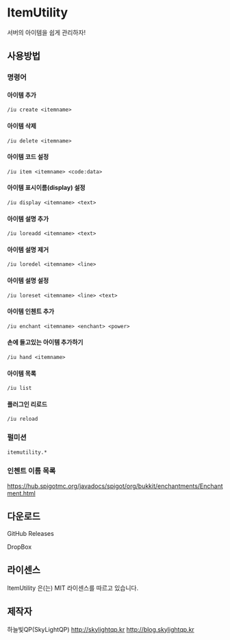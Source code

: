 # ItemUtility

서버의 아이템을 쉽게 관리하자!

## 사용방법
### 명령어
#### 아이템 추가

```
/iu create <itemname>
```

#### 아이템 삭제

```
/iu delete <itemname>
```

#### 아이템 코드 설정

```
/iu item <itemname> <code:data>
```

#### 아이템 표시이름(display) 설정

```
/iu display <itemname> <text>
```

#### 아이템 설명 추가

```
/iu loreadd <itemname> <text>
```

#### 아이템 설명 제거

```
/iu loredel <itemname> <line>
```

#### 아이템 설명 설정

```
/iu loreset <itemname> <line> <text>
```

#### 아이템 인첸트 추가

```
/iu enchant <itemname> <enchant> <power>
```

#### 손에 들고있는 아이템 추가하기

```
/iu hand <itemname>
```

#### 아이템 목록

```
/iu list
```

#### 플러그인 리로드

```
/iu reload
```

### 펄미션

```
itemutility.*
```

### 인첸트 이름 목록

https://hub.spigotmc.org/javadocs/spigot/org/bukkit/enchantments/Enchantment.html

## 다운로드

GitHub Releases

DropBox

## 라이센스

ItemUtility 은(는) MIT 라이센스를 따르고 있습니다.

## 제작자

하늘빛QP(SkyLightQP)
http://skylightqp.kr
http://blog.skylightqp.kr